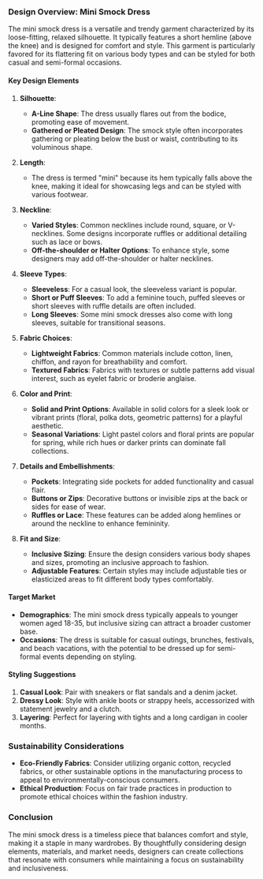### Design Overview: Mini Smock Dress

The mini smock dress is a versatile and trendy garment characterized by its loose-fitting, relaxed silhouette. It typically features a short hemline (above the knee) and is designed for comfort and style. This garment is particularly favored for its flattering fit on various body types and can be styled for both casual and semi-formal occasions.

#### Key Design Elements

1. **Silhouette**:
   - **A-Line Shape**: The dress usually flares out from the bodice, promoting ease of movement.
   - **Gathered or Pleated Design**: The smock style often incorporates gathering or pleating below the bust or waist, contributing to its voluminous shape.

2. **Length**:
   - The dress is termed "mini" because its hem typically falls above the knee, making it ideal for showcasing legs and can be styled with various footwear.

3. **Neckline**:
   - **Varied Styles**: Common necklines include round, square, or V-necklines. Some designs incorporate ruffles or additional detailing such as lace or bows.
   - **Off-the-shoulder or Halter Options**: To enhance style, some designers may add off-the-shoulder or halter necklines.

4. **Sleeve Types**:
   - **Sleeveless**: For a casual look, the sleeveless variant is popular.
   - **Short or Puff Sleeves**: To add a feminine touch, puffed sleeves or short sleeves with ruffle details are often included.
   - **Long Sleeves**: Some mini smock dresses also come with long sleeves, suitable for transitional seasons.

5. **Fabric Choices**:
   - **Lightweight Fabrics**: Common materials include cotton, linen, chiffon, and rayon for breathability and comfort.
   - **Textured Fabrics**: Fabrics with textures or subtle patterns add visual interest, such as eyelet fabric or broderie anglaise.

6. **Color and Print**:
   - **Solid and Print Options**: Available in solid colors for a sleek look or vibrant prints (floral, polka dots, geometric patterns) for a playful aesthetic.
   - **Seasonal Variations**: Light pastel colors and floral prints are popular for spring, while rich hues or darker prints can dominate fall collections.

7. **Details and Embellishments**:
   - **Pockets**: Integrating side pockets for added functionality and casual flair.
   - **Buttons or Zips**: Decorative buttons or invisible zips at the back or sides for ease of wear.
   - **Ruffles or Lace**: These features can be added along hemlines or around the neckline to enhance femininity.

8. **Fit and Size**:
   - **Inclusive Sizing**: Ensure the design considers various body shapes and sizes, promoting an inclusive approach to fashion.
   - **Adjustable Features**: Certain styles may include adjustable ties or elasticized areas to fit different body types comfortably.

#### Target Market

- **Demographics**: The mini smock dress typically appeals to younger women aged 18-35, but inclusive sizing can attract a broader customer base.
- **Occasions**: The dress is suitable for casual outings, brunches, festivals, and beach vacations, with the potential to be dressed up for semi-formal events depending on styling.

#### Styling Suggestions

1. **Casual Look**: Pair with sneakers or flat sandals and a denim jacket.
2. **Dressy Look**: Style with ankle boots or strappy heels, accessorized with statement jewelry and a clutch.
3. **Layering**: Perfect for layering with tights and a long cardigan in cooler months.

### Sustainability Considerations

- **Eco-Friendly Fabrics**: Consider utilizing organic cotton, recycled fabrics, or other sustainable options in the manufacturing process to appeal to environmentally-conscious consumers.
- **Ethical Production**: Focus on fair trade practices in production to promote ethical choices within the fashion industry.

### Conclusion

The mini smock dress is a timeless piece that balances comfort and style, making it a staple in many wardrobes. By thoughtfully considering design elements, materials, and market needs, designers can create collections that resonate with consumers while maintaining a focus on sustainability and inclusiveness.